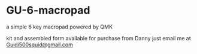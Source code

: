 # GU-6-macropad
a simple 6 key macropad powered by QMK


kit and assembled form available for purchase from Danny
just email me at Guidi500squid@gmail.com


